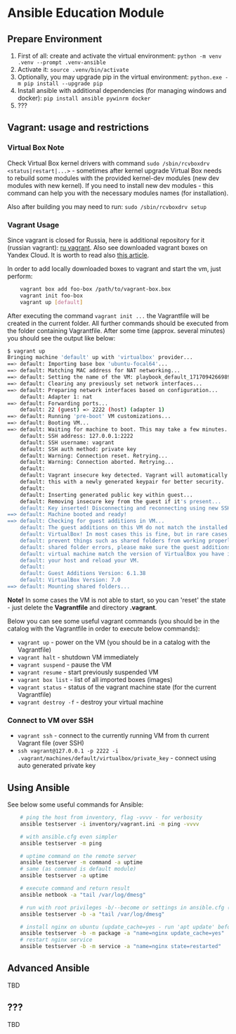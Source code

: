 <!-- cspell:ignore pywinrm -->

# Ansible Education Module

## Prepare Environment

1. First of all: create and activate the virtual environment: `python -m venv .venv --prompt .venv-ansible`
2. Activate it: `source .venv/bin/activate`
3. Optionally, you may upgrade pip in the virtual environment: `python.exe -m pip install --upgrade pip`
4. Install ansible with additional dependencies (for managing windows and docker): `pip install ansible pywinrm docker`
5. ???

## Vagrant: usage and restrictions

### Virtual Box Note

Check Virtual Box kernel drivers with command `sudo /sbin/rcvboxdrv <status|restart|...>` - sometimes after kernel upgrade Virtual Box needs to rebuild some modules with the provided kernel-dev modules (new dev modules with new kernel). If you need to install new dev modules - this command can help you with the necessary modules names (for installation).

Also after building you may need to run: `sudo /sbin/rcvboxdrv setup`

### Vagrant Usage

Since vagrant is closed for Russia, here is additional repository for it (russian vagrant): [ru vagrant](http://vagrant.elab.pro/). Also see downloaded vagrant boxes on Yandex Cloud. It is worth to read also [this article](https://habr.com/ru/articles/735700/).

In order to add locally downloaded boxes to vagrant and start the vm, just perform:

```bash
    vagrant box add foo-box /path/to/vagrant-box.box
    vagrant init foo-box
    vagrant up [default]
```

After executing the command `vagrant init ...` the Vagrantfile will be created in the current folder. All further commands should be executed from the folder containing Vagrantfile.
After some time (approx. several minutes) you should see the output like below:

```bash
$ vagrant up
Bringing machine 'default' up with 'virtualbox' provider...
==> default: Importing base box 'ubuntu-focal64'...
==> default: Matching MAC address for NAT networking...
==> default: Setting the name of the VM: playbook_default_1717094266989_83025
==> default: Clearing any previously set network interfaces...
==> default: Preparing network interfaces based on configuration...
    default: Adapter 1: nat
==> default: Forwarding ports...
    default: 22 (guest) => 2222 (host) (adapter 1)
==> default: Running 'pre-boot' VM customizations...
==> default: Booting VM...
==> default: Waiting for machine to boot. This may take a few minutes...
    default: SSH address: 127.0.0.1:2222
    default: SSH username: vagrant
    default: SSH auth method: private key
    default: Warning: Connection reset. Retrying...
    default: Warning: Connection aborted. Retrying...
    default: 
    default: Vagrant insecure key detected. Vagrant will automatically replace
    default: this with a newly generated keypair for better security.
    default: 
    default: Inserting generated public key within guest...
    default: Removing insecure key from the guest if it's present...
    default: Key inserted! Disconnecting and reconnecting using new SSH key...
==> default: Machine booted and ready!
==> default: Checking for guest additions in VM...
    default: The guest additions on this VM do not match the installed version of
    default: VirtualBox! In most cases this is fine, but in rare cases it can
    default: prevent things such as shared folders from working properly. If you see
    default: shared folder errors, please make sure the guest additions within the
    default: virtual machine match the version of VirtualBox you have installed on
    default: your host and reload your VM.
    default:
    default: Guest Additions Version: 6.1.38
    default: VirtualBox Version: 7.0
==> default: Mounting shared folders...
```

**Note!** In some cases the VM is not able to start, so you can 'reset' the state - just delete the **Vagrantfile** and directory **.vagrant**.

Below you can see some useful vagrant commands (you should be in the catalog with the Vagrantfile in order to execute below commands):

- `vagrant up` - power on the VM (you should be in a catalog with the Vagrantfile)
- `vagrant halt` - shutdown VM immediately
- `vagrant suspend` - pause the VM
- `vagrant resume` - start previously suspended VM
- `vagrant box list` - list of all imported boxes (images)
- `vagrant status` - status of the vagrant machine state (for the current Vagrantfile)
- `vagrant destroy -f` - destroy your virtual machine

### Connect to VM over SSH

- `vagrant ssh` - connect to the currently running VM from th current Vagrant file (over SSH)
- `ssh vagrant@127.0.0.1 -p 2222 -i .vagrant/machines/default/virtualbox/private_key` - connect using auto generated private key

## Using Ansible

See below some useful commands for Ansible:

```bash
    # ping the host from inventory, flag -vvvv - for verbosity
    ansible testserver -i inventory/vagrant.ini -m ping -vvvv

    # with ansible.cfg even simpler
    ansible testserver -m ping

    # uptime command on the remote server
    ansible testserver -m command -a uptime
    # same (as command is default module)
    ansible testserver -a uptime

    # execute command and return result
    ansible netbook -a "tail /var/log/dmesg"

    # run with root privileges -b/--become or settings in ansible.cfg (see there)
    ansible testserver -b -a "tail /var/log/dmesg"

    # install nginx on ubuntu (update_cache=yes - run 'apt update' before)
    ansible testserver -b -m package -a "name=nginx update_cache=yes"
    # restart nginx service
    ansible testserver -b -m service -a "name=nginx state=restarted"
```

## Advanced Ansible

TBD

## ???

TBD
